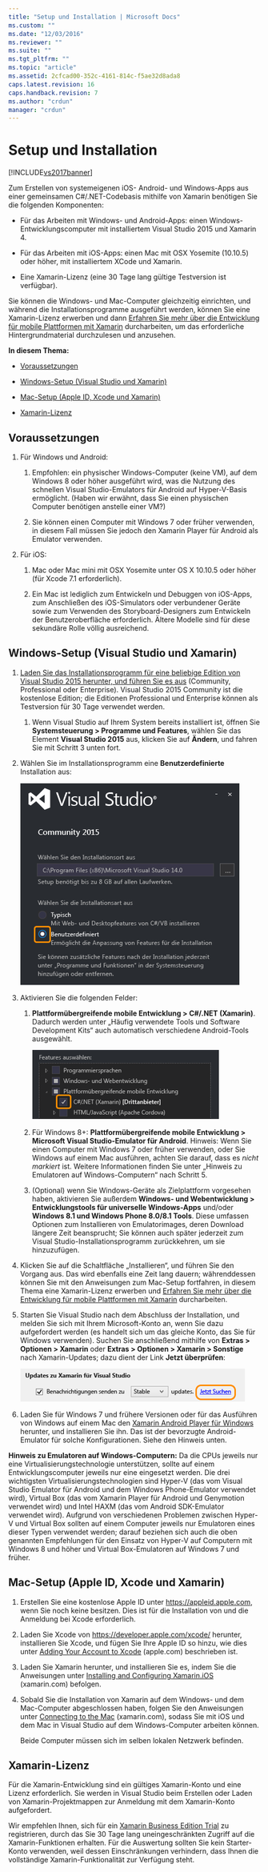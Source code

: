 ```yaml
---
title: "Setup und Installation | Microsoft Docs"
ms.custom: ""
ms.date: "12/03/2016"
ms.reviewer: ""
ms.suite: ""
ms.tgt_pltfrm: ""
ms.topic: "article"
ms.assetid: 2cfcad00-352c-4161-814c-f5ae32d8ada8
caps.latest.revision: 16
caps.handback.revision: 7
ms.author: "crdun"
manager: "crdun"
---
```

# Setup und Installation
[!INCLUDE[vs2017banner](../code-quality/includes/vs2017banner.md)]

Zum Erstellen von systemeigenen iOS\- Android\- und Windows\-Apps aus einer gemeinsamen C\#\/.NET\-Codebasis mithilfe von Xamarin benötigen Sie die folgenden Komponenten:  
  
-   Für das Arbeiten mit Windows\- und Android\-Apps: einen Windows\-Entwicklungscomputer mit installiertem Visual Studio 2015 und Xamarin 4.  
  
-   Für das Arbeiten mit iOS\-Apps: einen Mac mit OSX Yosemite \(10.10.5\) oder höher, mit installiertem XCode und Xamarin.  
  
-   Eine Xamarin\-Lizenz \(eine 30 Tage lang gültige Testversion ist verfügbar\).  
  
 Sie können die Windows\- und Mac\-Computer gleichzeitig einrichten, und während die Installationsprogramme ausgeführt werden, können Sie eine Xamarin\-Lizenz erwerben und dann [Erfahren Sie mehr über die Entwicklung für mobile Plattformen mit Xamarin](../cross-platform/learn-about-mobile-development-with-xamarin.md) durcharbeiten, um das erforderliche Hintergrundmaterial durchzulesen und anzusehen.  
  
 **In diesem Thema:**  
  
-   [Voraussetzungen](#prereq)  
  
-   [Windows-Setup (Visual Studio und Xamarin)](#windows)  
  
-   [Mac-Setup (Apple ID, Xcode und Xamarin)](#mac)  
  
-   [Xamarin-Lizenz](#license)  
  
##  <a name="prereq"></a> Voraussetzungen  
  
1.  Für Windows und Android:  
  
    1.  Empfohlen: ein physischer Windows\-Computer \(keine VM\), auf dem Windows 8 oder höher ausgeführt wird, was die Nutzung des schnellen Visual Studio\-Emulators für Android auf Hyper\-V\-Basis ermöglicht. \(Haben wir erwähnt, dass Sie einen physischen Computer benötigen anstelle einer VM?\)  
  
    2.  Sie können einen Computer mit Windows 7 oder früher verwenden, in diesem Fall müssen Sie jedoch den Xamarin Player für Android als Emulator verwenden.  
  
2.  Für iOS:  
  
    1.  Mac oder Mac mini mit OSX Yosemite unter OS X 10.10.5 oder höher \(für Xcode 7.1 erforderlich\).  
  
    2.  Ein Mac ist lediglich zum Entwickeln und Debuggen von iOS\-Apps, zum Anschließen des iOS\-Simulators oder verbundener Geräte sowie zum Verwenden des Storyboard\-Designers zum Entwickeln der Benutzeroberfläche erforderlich. Ältere Modelle sind für diese sekundäre Rolle völlig ausreichend.  
  
##  <a name="windows"></a> Windows\-Setup \(Visual Studio und Xamarin\)  
  
1.  [Laden Sie das Installationsprogramm für eine beliebige Edition von Visual Studio 2015 herunter, und führen Sie es aus](https://www.visualstudio.com/en-us/downloads/download-visual-studio-vs.aspx) \(Community, Professional oder Enterprise\). Visual Studio 2015 Community ist die kostenlose Edition; die Editionen Professional und Enterprise können als Testversion für 30 Tage verwendet werden.  
  
    1.  Wenn Visual Studio auf Ihrem System bereits installiert ist, öffnen Sie **Systemsteuerung \> Programme und Features**, wählen Sie das Element **Visual Studio 2015** aus, klicken Sie auf **Ändern**, und fahren Sie mit Schritt 3 unten fort.  
  
2.  Wählen Sie im Installationsprogramm eine **Benutzerdefinierte** Installation aus:  
  
     ![Auswählen der Option „Benutzerdefiniert“ bei Visual Studio&#45;Installation](../cross-platform/media/cross-plat-xamarin-setup-1.png "Cross\-Plat Xamarin Setup 1")  
  
3.  Aktivieren Sie die folgenden Felder:  
  
    1.  **Plattformübergreifende mobile Entwicklung \> C\#\/.NET \(Xamarin\)**. Dadurch werden unter „Häufig verwendete Tools und Software Development Kits“ auch automatisch verschiedene Android\-Tools ausgewählt.  
  
         ![Aktivieren Sie unter „Plattformübergreifende mobile Entwicklung“ die Option „Xamarin“](../cross-platform/media/cross-plat-xamarin-setup-2.png "Cross\-Plat Xamarin Setup 2")  
  
    2.  Für Windows 8\+: **Plattformübergreifende mobile Entwicklung \> Microsoft Visual Studio\-Emulator für Android**. Hinweis: Wenn Sie einen Computer mit Windows 7 oder früher verwenden, oder Sie Windows auf einem Mac ausführen, achten Sie darauf, dass es *nicht markiert* ist. Weitere Informationen finden Sie unter „Hinweis zu Emulatoren auf Windows\-Computern“ nach Schritt 5.  
  
    3.  \(Optional\) wenn Sie Windows\-Geräte als Zielplattform vorgesehen haben, aktivieren Sie außerdem **Windows\- und Webentwicklung \> Entwicklungstools für universelle Windows\-Apps** und\/oder **Windows 8.1 und Windows Phone 8.0\/8.1 Tools**. Diese umfassen Optionen zum Installieren von Emulatorimages, deren Download längere Zeit beansprucht; Sie können auch später jederzeit zum Visual Studio\-Installationsprogramm zurückkehren, um sie hinzuzufügen.  
  
4.  Klicken Sie auf die Schaltfläche „Installieren“, und führen Sie den Vorgang aus. Das wird ebenfalls eine Zeit lang dauern; währenddessen können Sie mit den Anweisungen zum Mac\-Setup fortfahren, in diesem Thema eine Xamarin\-Lizenz erwerben und [Erfahren Sie mehr über die Entwicklung für mobile Plattformen mit Xamarin](../cross-platform/learn-about-mobile-development-with-xamarin.md) durcharbeiten.  
  
5.  Starten Sie Visual Studio nach dem Abschluss der Installation, und melden Sie sich mit Ihrem Microsoft\-Konto an, wenn Sie dazu aufgefordert werden \(es handelt sich um das gleiche Konto, das Sie für Windows verwenden\). Suchen Sie anschließend mithilfe von  **Extras \> Optionen \> Xamarin** oder **Extras \> Optionen \> Xamarin \> Sonstige** nach Xamarin\-Updates; dazu dient der Link **Jetzt überprüfen**:  
  
     ![Überprüfung auf Xamarin&#45;Updates in den Visual Studio&#45;Optionen](../cross-platform/media/cross-plat-xamarin-setup-3.png "Cross\-Plat Xamarin Setup 3")  
  
6.  Laden Sie für Windows 7 und frühere Versionen oder für das Ausführen von Windows auf einem Mac den [Xamarin Android Player für Windows](https://xamarin.com/android-player) herunter, und installieren Sie ihn. Das ist der bevorzugte Android\-Emulator für solche Konfigurationen. Siehe den Hinweis unten.  
  
 **Hinweis zu Emulatoren auf Windows\-Computern:** Da die CPUs jeweils nur eine Virtualisierungstechnologie unterstützen, sollte auf einem Entwicklungscomputer jeweils nur eine eingesetzt werden. Die drei wichtigsten Virtualisierungstechnologien sind Hyper\-V \(das vom Visual Studio Emulator für Android und dem Windows Phone\-Emulator verwendet wird\), Virtual Box \(das vom Xamarin Player für Android und Genymotion verwendet wird\) und Intel HAXM \(das vom Android SDK\-Emulator verwendet wird\). Aufgrund von verschiedenen Problemen zwischen Hyper\-V und Virtual Box sollten auf einem Computer jeweils nur Emulatoren eines dieser Typen verwendet werden; darauf beziehen sich auch die oben genannten Empfehlungen für den Einsatz von Hyper\-V auf Computern mit Windows 8 und höher und Virtual Box\-Emulatoren auf Windows 7 und früher.  
  
##  <a name="mac"></a> Mac\-Setup \(Apple ID, Xcode und Xamarin\)  
  
1.  Erstellen Sie eine kostenlose Apple ID unter [https:\/\/appleid.apple.com](https://appleid.apple.com/), wenn Sie noch keine besitzen. Dies ist für die Installation von und die Anmeldung bei Xcode erforderlich.  
  
2.  Laden Sie Xcode von [https:\/\/developer.apple.com\/xcode\/](https://developer.apple.com/xcode/) herunter, installieren Sie Xcode, und fügen Sie Ihre Apple ID so hinzu, wie dies unter [Adding Your Account to Xcode](https://developer.apple.com/library/ios/documentation/IDEs/Conceptual/AppStoreDistributionTutorial/AddingYourAccounttoXcode/AddingYourAccounttoXcode.html) \(apple.com\) beschrieben ist.  
  
3.  Laden Sie Xamarin herunter, und installieren Sie es, indem Sie die Anweisungen unter [Installing and Configuring Xamarin.iOS](http://developer.xamarin.com/guides/ios/getting_started/installation/mac/) \(xamarin.com\) befolgen.  
  
4.  Sobald Sie die Installation von Xamarin auf dem Windows\- und dem Mac\-Computer abgeschlossen haben, folgen Sie den Anweisungen unter [Connecting to the Mac](http://developer.xamarin.com/guides/ios/getting_started/installation/windows/xamarin-mac-agent/) \(xamarin.com\), sodass Sie mit iOS und dem Mac in Visual Studio auf dem Windows\-Computer arbeiten können.  
  
     Beide Computer müssen sich im selben lokalen Netzwerk befinden.  
  
##  <a name="license"></a> Xamarin\-Lizenz  
 Für die Xamarin\-Entwicklung sind ein gültiges Xamarin\-Konto und eine Lizenz erforderlich. Sie werden in Visual Studio beim Erstellen oder Laden von Xamarin\-Projektmappen zur Anmeldung mit dem Xamarin\-Konto aufgefordert.  
  
 Wir empfehlen Ihnen, sich für ein [Xamarin Business Edition Trial](http://developer.xamarin.com/guides/cross-platform/getting_started/beginning_a_xamarin_trial/#Activating_a_Trial_in_Visual_Studio) zu registrieren, durch das Sie 30 Tage lang uneingeschränkten Zugriff auf die Xamarin\-Funktionen erhalten. Für die Auswertung sollten Sie kein Starter\-Konto verwenden, weil dessen Einschränkungen verhindern, dass Ihnen die vollständige Xamarin\-Funktionalität zur Verfügung steht.